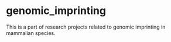 # genomic_imprinting
This is a part of research projects related to genomic imprinting in mammalian species.
